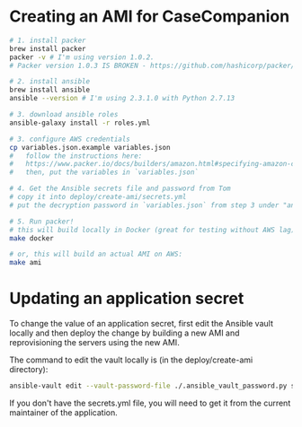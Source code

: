 Creating an AMI for CaseCompanion
======================================
```bash
# 1. install packer
brew install packer
packer -v # I'm using version 1.0.2.
# Packer version 1.0.3 IS BROKEN - https://github.com/hashicorp/packer/issues/5142

# 2. install ansible
brew install ansible
ansible --version # I'm using 2.3.1.0 with Python 2.7.13

# 3. download ansible roles
ansible-galaxy install -r roles.yml

# 3. configure AWS credentials
cp variables.json.example variables.json
#   follow the instructions here:
#   https://www.packer.io/docs/builders/amazon.html#specifying-amazon-credentials
#   then, put the variables in `variables.json`

# 4. Get the Ansible secrets file and password from Tom
# copy it into deploy/create-ami/secrets.yml
# put the decryption password in `variables.json` from step 3 under "ansible_vault_password".

# 5. Run packer!
# this will build locally in Docker (great for testing without AWS lag):
make docker

# or, this will build an actual AMI on AWS:
make ami
```

# Updating an application secret
To change the value of an application secret, first edit the Ansible vault locally and then deploy the change by building a new AMI and reprovisioning the servers using the new AMI.

The command to edit the vault locally is (in the deploy/create-ami directory):

```bash
ansible-vault edit --vault-password-file ./.ansible_vault_password.py secrets.yml
```

If you don't have the secrets.yml file, you will need to get it from the current maintainer of the application.
